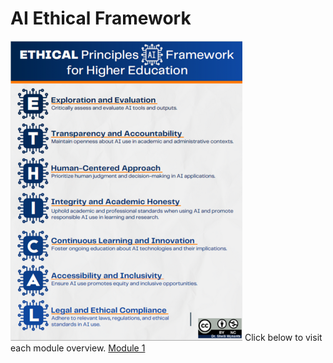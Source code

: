 <H1>AI Ethical Framework</H1>
<img src="Screenshot 2025-02-17 085702.png"/>
Click below to visit each module overview.
<a href="https://github.com/bcreative2day/Artificial_Intelligence/blob/609dc8172bd9a4f1f34082b46b23e8242e07c556/Module%201">Module 1</a>
